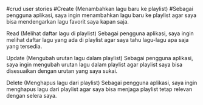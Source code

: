 #crud user stories
#Create (Menambahkan lagu baru ke playlist)
#Sebagai pengguna aplikasi, saya ingin menambahkan lagu baru ke playlist agar saya bisa mendengarkan lagu favorit saya kapan saja.

Read (Melihat daftar lagu di playlist)
Sebagai pengguna aplikasi, saya ingin melihat daftar lagu yang ada di playlist agar saya tahu lagu-lagu apa saja yang tersedia.

Update (Mengubah urutan lagu dalam playlist)
Sebagai pengguna aplikasi, saya ingin mengubah urutan lagu dalam playlist agar playlist saya bisa disesuaikan dengan urutan yang saya sukai.

Delete (Menghapus lagu dari playlist)
Sebagai pengguna aplikasi, saya ingin menghapus lagu dari playlist agar saya bisa menjaga playlist tetap relevan dengan selera saya.
